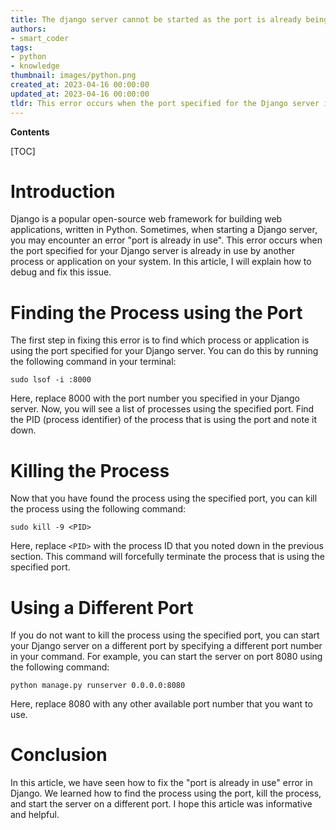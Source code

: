 ```yaml
---
title: The django server cannot be started as the port is already being utilized
authors:
- smart_coder
tags:
- python
- knowledge
thumbnail: images/python.png
created_at: 2023-04-16 00:00:00
updated_at: 2023-04-16 00:00:00
tldr: This error occurs when the port specified for the Django server is already being used by another process.
---
```


**Contents**

[TOC]

# Introduction

Django is a popular open-source web framework for building web applications, written in Python. Sometimes, when starting a Django server, you may encounter an error "port is already in use". This error occurs when the port specified for your Django server is already in use by another process or application on your system. In this article, I will explain how to debug and fix this issue.

# Finding the Process using the Port

The first step in fixing this error is to find which process or application is using the port specified for your Django server. You can do this by running the following command in your terminal:
```
sudo lsof -i :8000
```
Here, replace 8000 with the port number you specified in your Django server. Now, you will see a list of processes using the specified port. Find the PID (process identifier) of the process that is using the port and note it down.

# Killing the Process

Now that you have found the process using the specified port, you can kill the process using the following command:
```
sudo kill -9 <PID>
```
Here, replace `<PID>` with the process ID that you noted down in the previous section. This command will forcefully terminate the process that is using the specified port.

# Using a Different Port

If you do not want to kill the process using the specified port, you can start your Django server on a different port by specifying a different port number in your command. For example, you can start the server on port 8080 using the following command:
```
python manage.py runserver 0.0.0.0:8080
```
Here, replace 8080 with any other available port number that you want to use.

# Conclusion

In this article, we have seen how to fix the "port is already in use" error in Django. We learned how to find the process using the port, kill the process, and start the server on a different port. I hope this article was informative and helpful.
